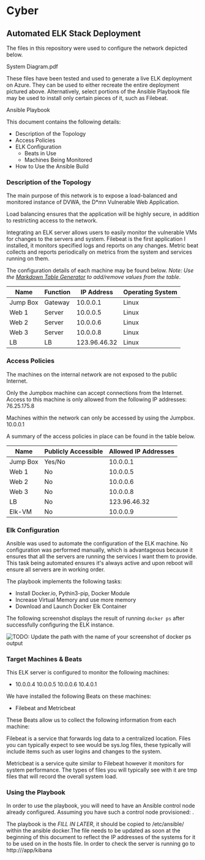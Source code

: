 # Cyber
## Automated ELK Stack Deployment

The files in this repository were used to configure the network depicted below.

System Diagram.pdf

These files have been tested and used to generate a live ELK deployment on Azure. They can be used to either recreate the entire deployment pictured above. Alternatively, select portions of the Ansible Playbook file may be used to install only certain pieces of it, such as Filebeat.

  Ansible Playbook

This document contains the following details:
- Description of the Topology
- Access Policies
- ELK Configuration
  - Beats in Use
  - Machines Being Monitored
- How to Use the Ansible Build


### Description of the Topology

The main purpose of this network is to expose a load-balanced and monitored instance of DVWA, the D*mn Vulnerable Web Application.

Load balancing ensures that the application will be highly secure, in addition to restricting access to the network.

Integrating an ELK server allows users to easily monitor the vulnerable VMs for changes to the servers and system.
Filebeat is the first application I installed, it monitors specified logs and reports on any changes.
Metric beat collects and reports periodically on metrics from the system and services running on them.

The configuration details of each machine may be found below.
_Note: Use the [Markdown Table Generator](http://www.tablesgenerator.com/markdown_tables) to add/remove values from the table_.

| Name     | Function | IP Address | Operating System |
|----------|----------|------------|------------------|
| Jump Box | Gateway  | 10.0.0.1   | Linux            |
| Web 1    | Server   | 10.0.0.5        | Linux            |
| Web 2    | Server   | 10.0.0.6        | Linux            |
| Web 3    | Server   | 10.0.0.8        | Linux            |
| LB          | LB         | 123.96.46.32  | Linux                 |
### Access Policies

The machines on the internal network are not exposed to the public Internet. 

Only the Jumpbox machine can accept connections from the Internet. Access to this machine is only allowed from the following IP addresses: 76.25.175.8


Machines within the network can only be accessed by using the Jumpbox. 10.0.0.1


A summary of the access policies in place can be found in the table below.

| Name        | Publicly Accessible         | Allowed IP Addresses             |
|-------------|----------------------------|----------------------------------|
| Jump Box    | Yes/No                     | 10.0.0.1                         |
| Web 1       | No                         | 10.0.0.5                         | 
| Web 2       | No                         | 10.0.0.6                         |
| Web 3       | No                         | 10.0.0.8                         |
| LB          | No                         | 123.96.46.32                     |
| Elk-VM      | No                         | 10.0.0.9                         | 
### Elk Configuration

Ansible was used to automate the configuration of the ELK machine. No configuration was performed manually, which is advantageous because it ensures that all the servers are running the services I want them to provide. This task being automated ensures it's always active and upon reboot will ensure all servers are in working order.

The playbook implements the following tasks:
- Install Docker.io, Pythin3-pip, Docker Module
- Increase Virtual Memory and use more memory
- Download and Launch Docker Elk Container

The following screenshot displays the result of running `docker ps` after successfully configuring the ELK instance.

![TODO: Update the path with the name of your screenshot of docker ps output](Images/docker_ps_output.png)

### Target Machines & Beats
This ELK server is configured to monitor the following machines:
- 10.0.0.4 10.0.0.5 10.0.0.6 10.4.0.1

We have installed the following Beats on these machines:
- Filebeat and Metricbeat

These Beats allow us to collect the following information from each machine:

Filebeat is a service that forwards log data to a centralized location. Files you can typically expect to see would be sys.log files, these typically will include items such as user logins and changes to the system.

Metricbeat is a service quite similar to Filebeat however it monitors for system performance. The types of files you will typically see with it are tmp files that will record the overall system load.

### Using the Playbook
In order to use the playbook, you will need to have an Ansible control node already configured. Assuming you have such a control node provisioned: .

The playbook is the *FILL IN LATER*, it should be copied to /etc/ansible/<file> within the ansible docker.The file needs to be updated as soon at the beginning of this document to reflect the IP addresses of the systems for it to be used on in the hosts file. In order to check the server is running go to http://<IP-Address>/app/kibana
